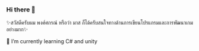 ### Hi there 👋
✨สวัสดีครับผม พงศ์ศกรณ์ หรือว่า มาส ก็ได้ครับสนใจทางด้านการเขียนโปรแกรมและการพัฒนาเกมอย่างมาก✨

🌱 I’m currently learning C# and unity
<!--
**Sumaki20/Sumaki20** is a ✨ _special_ ✨ repository because its `README.md` (this file) appears on your GitHub profile.

Here are some ideas to get you started:

- 🔭 I’m currently working on ...
- 🌱 I’m currently learning ...
- 👯 I’m looking to collaborate on ...
- 🤔 I’m looking for help with ...
- 💬 Ask me about ...
- 📫 How to reach me: ...
- 😄 Pronouns: ...
- ⚡ Fun fact: ...
-->
